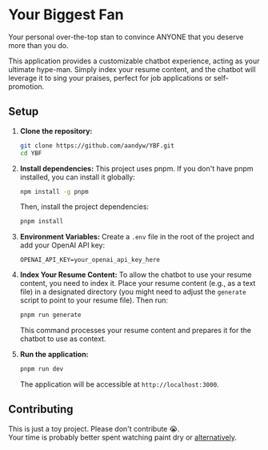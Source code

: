 # Your Biggest Fan

Your personal over-the-top stan to convince ANYONE that you deserve more than you do.

This application provides a customizable chatbot experience, acting as your ultimate hype-man. Simply index your resume content, and the chatbot will leverage it to sing your praises, perfect for job applications or self-promotion.

## Setup

1.  **Clone the repository:**
    ```bash
    git clone https://github.com/aandyw/YBF.git
    cd YBF
    ```

2.  **Install dependencies:**
    This project uses pnpm. If you don't have pnpm installed, you can install it globally:
    ```bash
    npm install -g pnpm
    ```
    Then, install the project dependencies:
    ```bash
    pnpm install
    ```

3.  **Environment Variables:**
    Create a `.env` file in the root of the project and add your OpenAI API key:
    ```
    OPENAI_API_KEY=your_openai_api_key_here
    ```

4.  **Index Your Resume Content:**
    To allow the chatbot to use your resume content, you need to index it. Place your resume content (e.g., as a text file) in a designated directory (you might need to adjust the `generate` script to point to your resume file). Then run:
    ```bash
    pnpm run generate
    ```
    This command processes your resume content and prepares it for the chatbot to use as context.

5.  **Run the application:**
    ```bash
    pnpm run dev
    ```

    The application will be accessible at `http://localhost:3000`.

## Contributing

This is just a toy project. Please don't contribute 😭.  
Your time is probably better spent watching paint dry or [alternatively](https://www.youtube.com/watch?v=dQw4w9WgXcQ).
